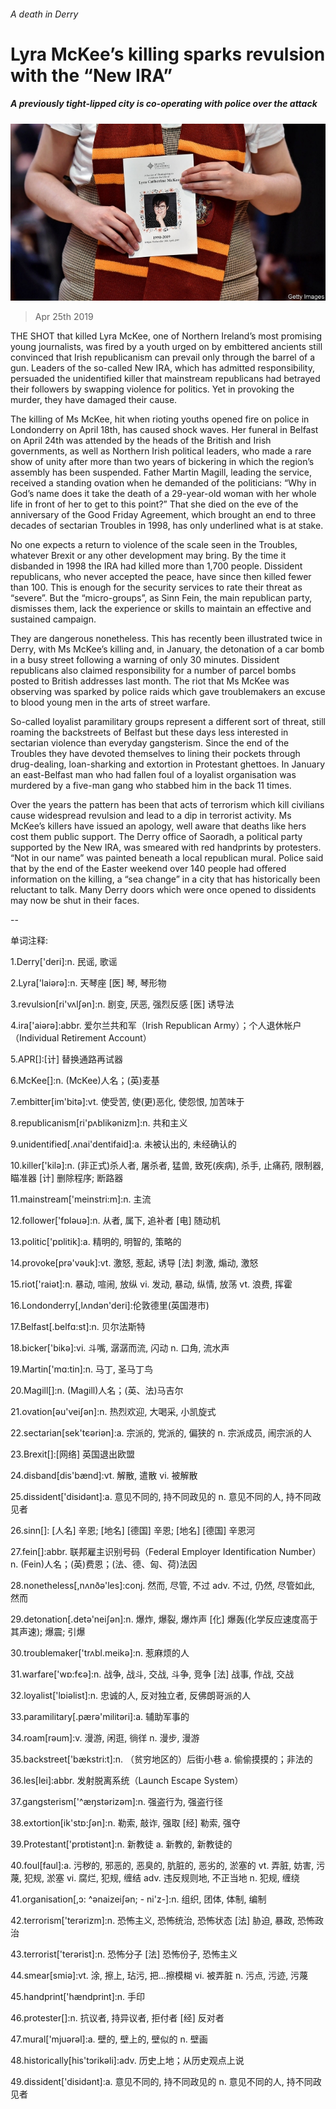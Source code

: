 ###### A death in Derry

# Lyra McKee’s killing sparks revulsion with the “New IRA” 

##### A previously tight-lipped city is co-operating with police over the attack 

![image](images/20190427_BRP001.jpg) 

> Apr 25th 2019 

THE SHOT that killed Lyra McKee, one of Northern Ireland’s most promising young journalists, was fired by a youth urged on by embittered ancients still convinced that Irish republicanism can prevail only through the barrel of a gun. Leaders of the so-called New IRA, which has admitted responsibility, persuaded the unidentified killer that mainstream republicans had betrayed their followers by swapping violence for politics. Yet in provoking the murder, they have damaged their cause. 

The killing of Ms McKee, hit when rioting youths opened fire on police in Londonderry on April 18th, has caused shock waves. Her funeral in Belfast on April 24th was attended by the heads of the British and Irish governments, as well as Northern Irish political leaders, who made a rare show of unity after more than two years of bickering in which the region’s assembly has been suspended. Father Martin Magill, leading the service, received a standing ovation when he demanded of the politicians: “Why in God’s name does it take the death of a 29-year-old woman with her whole life in front of her to get to this point?” That she died on the eve of the anniversary of the Good Friday Agreement, which brought an end to three decades of sectarian Troubles in 1998, has only underlined what is at stake. 

No one expects a return to violence of the scale seen in the Troubles, whatever Brexit or any other development may bring. By the time it disbanded in 1998 the IRA had killed more than 1,700 people. Dissident republicans, who never accepted the peace, have since then killed fewer than 100. This is enough for the security services to rate their threat as “severe”. But the “micro-groups”, as Sinn Fein, the main republican party, dismisses them, lack the experience or skills to maintain an effective and sustained campaign. 

They are dangerous nonetheless. This has recently been illustrated twice in Derry, with Ms McKee’s killing and, in January, the detonation of a car bomb in a busy street following a warning of only 30 minutes. Dissident republicans also claimed responsibility for a number of parcel bombs posted to British addresses last month. The riot that Ms McKee was observing was sparked by police raids which gave troublemakers an excuse to blood young men in the arts of street warfare. 

So-called loyalist paramilitary groups represent a different sort of threat, still roaming the backstreets of Belfast but these days less interested in sectarian violence than everyday gangsterism. Since the end of the Troubles they have devoted themselves to lining their pockets through drug-dealing, loan-sharking and extortion in Protestant ghettoes. In January an east-Belfast man who had fallen foul of a loyalist organisation was murdered by a five-man gang who stabbed him in the back 11 times. 

Over the years the pattern has been that acts of terrorism which kill civilians cause widespread revulsion and lead to a dip in terrorist activity. Ms McKee’s killers have issued an apology, well aware that deaths like hers cost them public support. The Derry office of Saoradh, a political party supported by the New IRA, was smeared with red handprints by protesters. “Not in our name” was painted beneath a local republican mural. Police said that by the end of the Easter weekend over 140 people had offered information on the killing, a “sea change” in a city that has historically been reluctant to talk. Many Derry doors which were once opened to dissidents may now be shut in their faces. 

-- 

 单词注释:

1.Derry['deri]:n. 民谣, 歌谣 

2.Lyra['laiәrә]:n. 天琴座 [医] 琴, 琴形物 

3.revulsion[ri'vʌlʃәn]:n. 剧变, 厌恶, 强烈反感 [医] 诱导法 

4.ira['aiәrә]:abbr. 爱尔兰共和军（Irish Republican Army）；个人退休帐户（Individual Retirement Account） 

5.APR[]:[计] 替换通路再试器 

6.McKee[]:n. (McKee)人名；(英)麦基 

7.embitter[im'bitә]:vt. 使受苦, 使(更)恶化, 使怨恨, 加苦味于 

8.republicanism[ri'pʌblikәnizm]:n. 共和主义 

9.unidentified[.ʌnai'dentifaid]:a. 未被认出的, 未经确认的 

10.killer['kilә]:n. (非正式)杀人者, 屠杀者, 猛兽, 致死(疾病), 杀手, 止痛药, 限制器, 瞄准器 [计] 删除程序; 断路器 

11.mainstream['meinstri:m]:n. 主流 

12.follower['fɒlәuә]:n. 从者, 属下, 追补者 [电] 随动机 

13.politic['pɒlitik]:a. 精明的, 明智的, 策略的 

14.provoke[prә'vәuk]:vt. 激怒, 惹起, 诱导 [法] 刺激, 煽动, 激怒 

15.riot['raiәt]:n. 暴动, 喧闹, 放纵 vi. 发动, 暴动, 纵情, 放荡 vt. 浪费, 挥霍 

16.Londonderry[,lʌndәn'deri]:伦敦德里(英国港市) 

17.Belfast[.belfɑ:st]:n. 贝尔法斯特 

18.bicker['bikә]:vi. 斗嘴, 潺潺而流, 闪动 n. 口角, 流水声 

19.Martin['mɑ:tin]:n. 马丁, 圣马丁鸟 

20.Magill[]:n. (Magill)人名；(英、法)马吉尔 

21.ovation[әu'veiʃәn]:n. 热烈欢迎, 大喝采, 小凯旋式 

22.sectarian[sek'tєәriәn]:a. 宗派的, 党派的, 偏狭的 n. 宗派成员, 闹宗派的人 

23.Brexit[]:[网络] 英国退出欧盟 

24.disband[dis'bænd]:vt. 解散, 遣散 vi. 被解散 

25.dissident['disidәnt]:a. 意见不同的, 持不同政见的 n. 意见不同的人, 持不同政见者 

26.sinn[]: [人名] 辛恩; [地名] [德国] 辛恩; [地名] [德国] 辛恩河 

27.fein[]:abbr. 联邦雇主识别号码（Federal Employer Identification Number） n. (Fein)人名；(英)费恩；(法、德、匈、荷)法因 

28.nonetheless[,nʌnðә'les]:conj. 然而, 尽管, 不过 adv. 不过, 仍然, 尽管如此, 然而 

29.detonation[.detә'neiʃәn]:n. 爆炸, 爆裂, 爆炸声 [化] 爆轰(化学反应速度高于其声速); 爆震; 引爆 

30.troublemaker['trʌbl.meikә]:n. 惹麻烦的人 

31.warfare['wɒ:fєә]:n. 战争, 战斗, 交战, 斗争, 竞争 [法] 战事, 作战, 交战 

32.loyalist['lɒiәlist]:n. 忠诚的人, 反对独立者, 反佛朗哥派的人 

33.paramilitary[.pærә'militәri]:a. 辅助军事的 

34.roam[rәum]:v. 漫游, 闲逛, 徜徉 n. 漫步, 漫游 

35.backstreet['bækstri:t]:n. （贫穷地区的）后街小巷 a. 偷偷摸摸的；非法的 

36.les[lei]:abbr. 发射脱离系统（Launch Escape System） 

37.gangsterism['^æŋstәrizәm]:n. 强盗行为, 强盗行径 

38.extortion[ik'stɒ:ʃәn]:n. 勒索, 敲诈, 强取 [经] 勒索, 强夺 

39.Protestant['prɒtistәnt]:n. 新教徒 a. 新教的, 新教徒的 

40.foul[faul]:a. 污秽的, 邪恶的, 恶臭的, 肮脏的, 恶劣的, 淤塞的 vt. 弄脏, 妨害, 污蔑, 犯规, 淤塞 vi. 腐烂, 犯规, 缠结 adv. 违反规则地, 不正当地 n. 犯规, 缠绕 

41.organisation[,ɔ: ^әnaizeiʃən; - ni'z-]:n. 组织, 团体, 体制, 编制 

42.terrorism['terәrizm]:n. 恐怖主义, 恐怖统治, 恐怖状态 [法] 胁迫, 暴政, 恐怖政治 

43.terrorist['terәrist]:n. 恐怖分子 [法] 恐怖份子, 恐怖主义 

44.smear[smiә]:vt. 涂, 擦上, 玷污, 把...擦模糊 vi. 被弄脏 n. 污点, 污迹, 污蔑 

45.handprint['hændprint]:n. 手印 

46.protester[]:n. 抗议者, 持异议者, 拒付者 [经] 反对者 

47.mural['mjuәrәl]:a. 壁的, 壁上的, 壁似的 n. 壁画 

48.historically[his'tɔrikәli]:adv. 历史上地；从历史观点上说 

49.dissident['disidәnt]:a. 意见不同的, 持不同政见的 n. 意见不同的人, 持不同政见者 

